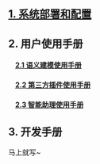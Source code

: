 ## [1. 系统部署和配置](https://github.com/tencentmusic/supersonic/wiki/%E7%B3%BB%E7%BB%9F%E9%85%8D%E7%BD%AE%E5%92%8C%E9%83%A8%E7%BD%B2)

## 2. 用户使用手册
#### &ensp;&ensp;[2.1 语义建模使用手册](https://github.com/lxwcodemonkey/supersonic/wiki/%E8%AF%AD%E4%B9%89%E6%A8%A1%E5%9E%8B%E4%BD%BF%E7%94%A8%E6%89%8B%E5%86%8C)
#### &ensp;&ensp;[2.2 第三方插件使用手册](https://github.com/lxwcodemonkey/supersonic/wiki/%E7%AC%AC%E4%B8%89%E6%96%B9%E6%8F%92%E4%BB%B6%E4%BD%BF%E7%94%A8%E6%89%8B%E5%86%8C)
#### &ensp;&ensp;[2.3 智能助理使用手册](https://github.com/lxwcodemonkey/supersonic/wiki/%E6%99%BA%E8%83%BD%E5%8A%A9%E7%90%86%E4%BD%BF%E7%94%A8%E6%89%8B%E5%86%8C)

## 3. 开发手册

马上就写~
